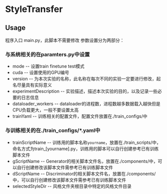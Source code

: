 # StyleTransfer
 
## Usage
程序入口 main.py，此脚本不需要修改
参数设置分为两部分：

### 与系统相关的在paramters.py中设置
- mode -- 设置train finetune test模式
- cuda -- 设置使用的GPU编号
- version -- 为本次实验的名称，此名称在每次不同的实验一定要进行修改，起名尽量具有实际意义
- experimentDescription -- 实验描述，描述本次实验的目的，以及记录一些必要的日志信息
- dataloader_workers -- dataloader的进程数，进程数越多数据载入越快但是CPU负载更大，一般不要设置太高
- trainYaml -- 训练相关的配置文件，配置文件放置在./train_configs/中

### 与训练相关的在./train_configs/*.yaml中
- trainScriptName -- 训练用的脚本名称```yourname```，放置在./train_scripts/中，命名方式为train_[yourname].py，训练用的脚本可以自行创建参考已有训练脚本文件
- gScriptName -- Generator的相关脚本文件名，放置在./components/中，可以自行创建修改该脚本文件需参考已有训练脚本文件
- dScriptName -- Discriminator的相关脚本文件名，放置在./components/中，可以自行创建修改该脚本文件需参考已有训练脚本文件
- selectedStyleDir -- 风格文件夹根目录中特定的风格文件目录
